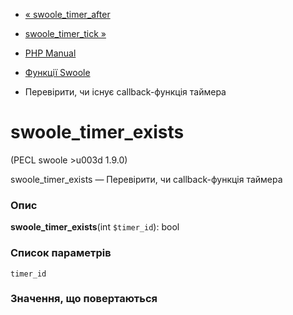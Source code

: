 - [« swoole_timer_after](function.swoole-timer-after.md)
- [swoole_timer_tick »](function.swoole-timer-tick.md)

- [PHP Manual](index.md)
- [Функції Swoole](ref.swoole-funcs.md)
- Перевірити, чи існує callback-функція таймера

# swoole_timer_exists

(PECL swoole \>u003d 1.9.0)

swoole_timer_exists — Перевірити, чи callback-функція таймера

### Опис

**swoole_timer_exists**(int `$timer_id`): bool

### Список параметрів

`timer_id`

### Значення, що повертаються
